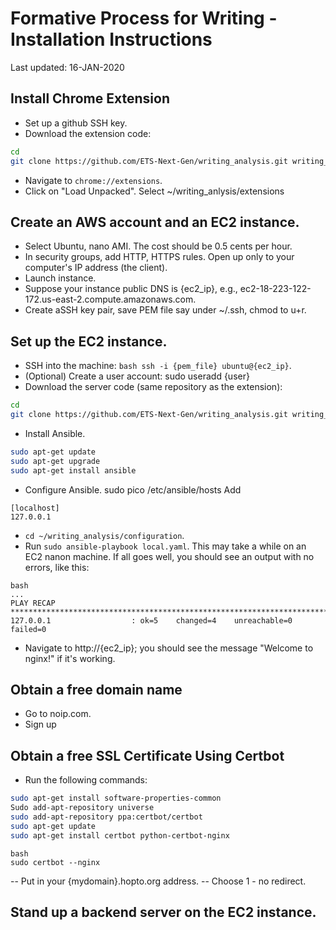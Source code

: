 # Formative Process for Writing - Installation Instructions
Last updated: 16-JAN-2020

## Install Chrome Extension
* Set up a github SSH key.
* Download the extension code:
```bash
cd
git clone https://github.com/ETS-Next-Gen/writing_analysis.git writing_analysis
```
* Navigate to `chrome://extensions`.
* Click on "Load Unpacked". Select ~/writing_anlysis/extensions

## Create an AWS account and an EC2 instance.
* Select Ubuntu, nano AMI. The cost should be 0.5 cents per hour.
* In security groups, add HTTP, HTTPS rules. Open up only to your computer's IP address (the client).
* Launch instance.
* Suppose your instance public DNS is {ec2_ip}, e.g., ec2-18-223-122-172.us-east-2.compute.amazonaws.com.
* Create aSSH key pair, save PEM file say under ~/.ssh, chmod to u+r.

## Set up the EC2 instance.
* SSH into the machine: `bash ssh -i {pem_file} ubuntu@{ec2_ip}`.
* (Optional) Create a user account: sudo useradd {user}
* Download the server code (same repository as the extension):
```bash
cd
git clone https://github.com/ETS-Next-Gen/writing_analysis.git writing_analysis
```
* Install Ansible.
```bash
sudo apt-get update
sudo apt-get upgrade
sudo apt-get install ansible
````
* Configure Ansible.
sudo pico /etc/ansible/hosts
Add
```
[localhost]
127.0.0.1
```
* `cd ~/writing_analysis/configuration`.
* Run `sudo ansible-playbook local.yaml`. This may take a while on an EC2 nanon machine.
If all goes well, you should see an output with no errors, like this:
```
bash
...
PLAY RECAP ******************************************************************************************
127.0.0.1                  : ok=5    changed=4    unreachable=0    failed=0   
```
* Navigate to http://{ec2_ip}; you should see the message "Welcome to nginx!" if it's working.

## Obtain a free domain name
* Go to noip.com.
* Sign up 

## Obtain a free SSL Certificate Using Certbot
* Run the following commands:
```bash
sudo apt-get install software-properties-common
Sudo add-apt-repository universe
sudo add-apt-repository ppa:certbot/certbot
sudo apt-get update
sudo apt-get install certbot python-certbot-nginx
```
```
bash
sudo certbot --nginx
```
-- Put in your {mydomain}.hopto.org address.
-- Choose 1 - no redirect.

## Stand up a backend server on the EC2 instance.
